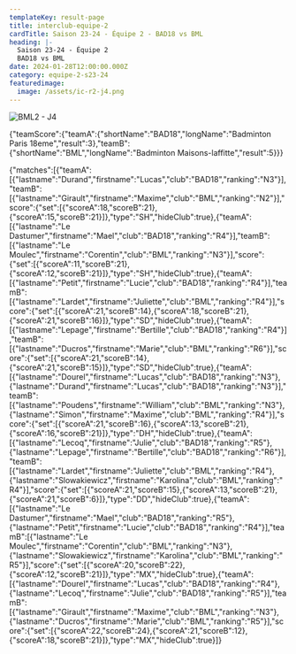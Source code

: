 ```yaml
---
templateKey: result-page
title: interclub-equipe-2
cardTitle: Saison 23-24 - Équipe 2 - BAD18 vs BML
heading: |-
  Saison 23-24 - Équipe 2
  BAD18 vs BML
date: 2024-01-28T12:00:00.000Z
category: equipe-2-s23-24
featuredimage:
  image: /assets/ic-r2-j4.png
---
```

![](/assets/ic-r2-j4.png "BML2 - J4")

<teamscoreboard>{"teamScore":{"teamA":{"shortName":"BAD18","longName":"Badminton Paris 18eme","result":3},"teamB":{"shortName":"BML","longName":"Badminton Maisons-laffitte","result":5}}}</teamscoreboard>

<scoreboard>{"matches":[{"teamA":[{"lastname":"Durand","firstname":"Lucas","club":"BAD18","ranking":"N3"}],"teamB":[{"lastname":"Girault","firstname":"Maxime","club":"BML","ranking":"N2"}],"score":{"set":[{"scoreA":18,"scoreB":21},{"scoreA":15,"scoreB":21}]},"type":"SH","hideClub":true},{"teamA":[{"lastname":"Le Dastumer","firstname":"Mael","club":"BAD18","ranking":"R4"}],"teamB":[{"lastname":"Le Moulec","firstname":"Corentin","club":"BML","ranking":"N3"}],"score":{"set":[{"scoreA":11,"scoreB":21},{"scoreA":12,"scoreB":21}]},"type":"SH","hideClub":true},{"teamA":[{"lastname":"Petit","firstname":"Lucie","club":"BAD18","ranking":"R4"}],"teamB":[{"lastname":"Lardet","firstname":"Juliette","club":"BML","ranking":"R4"}],"score":{"set":[{"scoreA":21,"scoreB":14},{"scoreA":18,"scoreB":21},{"scoreA":21,"scoreB":16}]},"type":"SD","hideClub":true},{"teamA":[{"lastname":"Lepage","firstname":"Bertille","club":"BAD18","ranking":"R4"}],"teamB":[{"lastname":"Ducros","firstname":"Marie","club":"BML","ranking":"R6"}],"score":{"set":[{"scoreA":21,"scoreB":14},{"scoreA":21,"scoreB":15}]},"type":"SD","hideClub":true},{"teamA":[{"lastname":"Dourel","firstname":"Lucas","club":"BAD18","ranking":"N3"},{"lastname":"Durand","firstname":"Lucas","club":"BAD18","ranking":"N3"}],"teamB":[{"lastname":"Poudens","firstname":"William","club":"BML","ranking":"N3"},{"lastname":"Simon","firstname":"Maxime","club":"BML","ranking":"R4"}],"score":{"set":[{"scoreA":21,"scoreB":16},{"scoreA":13,"scoreB":21},{"scoreA":16,"scoreB":21}]},"type":"DH","hideClub":true},{"teamA":[{"lastname":"Lecoq","firstname":"Julie","club":"BAD18","ranking":"R5"},{"lastname":"Lepage","firstname":"Bertille","club":"BAD18","ranking":"R6"}],"teamB":[{"lastname":"Lardet","firstname":"Juliette","club":"BML","ranking":"R4"},{"lastname":"Slowakiewicz","firstname":"Karolina","club":"BML","ranking":"R4"}],"score":{"set":[{"scoreA":21,"scoreB":15},{"scoreA":13,"scoreB":21},{"scoreA":21,"scoreB":6}]},"type":"DD","hideClub":true},{"teamA":[{"lastname":"Le Dastumer","firstname":"Mael","club":"BAD18","ranking":"R5"},{"lastname":"Petit","firstname":"Lucie","club":"BAD18","ranking":"R4"}],"teamB":[{"lastname":"Le Moulec","firstname":"Corentin","club":"BML","ranking":"N3"},{"lastname":"Slowakiewicz","firstname":"Karolina","club":"BML","ranking":"R5"}],"score":{"set":[{"scoreA":20,"scoreB":22},{"scoreA":12,"scoreB":21}]},"type":"MX","hideClub":true},{"teamA":[{"lastname":"Dourel","firstname":"Lucas","club":"BAD18","ranking":"R4"},{"lastname":"Lecoq","firstname":"Julie","club":"BAD18","ranking":"R5"}],"teamB":[{"lastname":"Girault","firstname":"Maxime","club":"BML","ranking":"N3"},{"lastname":"Ducros","firstname":"Marie","club":"BML","ranking":"R5"}],"score":{"set":[{"scoreA":22,"scoreB":24},{"scoreA":21,"scoreB":12},{"scoreA":18,"scoreB":21}]},"type":"MX","hideClub":true}]}</scoreboard>